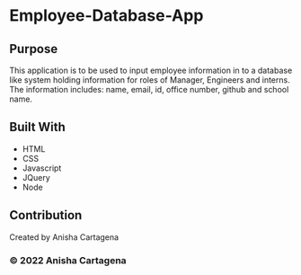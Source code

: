 # Employee-Database-App

## Purpose
This application is to be used to input employee information in to a database like system holding information for roles of Manager, Engineers and interns. The information includes: name, email, id, office number, github and school name. 

## Built With
* HTML
* CSS
* Javascript
* JQuery
* Node


## Contribution
Created by Anisha Cartagena

### © 2022 Anisha Cartagena
